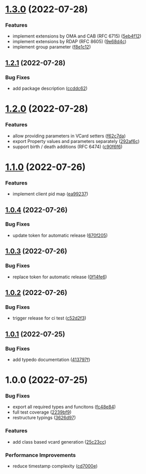 # [1.3.0](https://github.com/1nVitr0/lib-generate-vcard/compare/v1.2.1...v1.3.0) (2022-07-28)


### Features

* implement extensions by OMA and CAB (RFC 6715) ([5eb4f12](https://github.com/1nVitr0/lib-generate-vcard/commit/5eb4f127c03c7893a68bff487f31e80af3e970f0))
* implement extensions by RDAP (RFC 8605) ([9e68d4c](https://github.com/1nVitr0/lib-generate-vcard/commit/9e68d4cb00bb203f32f6edab0e1f05fba21a6897))
* implement group parameter ([f8e1c12](https://github.com/1nVitr0/lib-generate-vcard/commit/f8e1c126253e1535eb46e22cf2e817c444fb2be4))

## [1.2.1](https://github.com/1nVitr0/lib-generate-vcard/compare/v1.2.0...v1.2.1) (2022-07-28)


### Bug Fixes

* add package description ([ccddc62](https://github.com/1nVitr0/lib-generate-vcard/commit/ccddc627500a255ad7608e70395e59ca1c461493))

# [1.2.0](https://github.com/1nVitr0/lib-generate-vcard/compare/v1.1.0...v1.2.0) (2022-07-28)


### Features

* allow providing parameters in VCard setters ([f62c7da](https://github.com/1nVitr0/lib-generate-vcard/commit/f62c7daf52dca3dcb8c6c4a0a366e6848732dce6))
* export Property values and parameters separately ([292af6c](https://github.com/1nVitr0/lib-generate-vcard/commit/292af6caa0abac3b5cae1cd4fb5a0e043327c0d8))
* support birth / death additions (RFC 6474) ([c90f6f6](https://github.com/1nVitr0/lib-generate-vcard/commit/c90f6f68b85e3ff937ed6062d2a7cd113f052daf))

# [1.1.0](https://github.com/1nVitr0/lib-generate-vcard/compare/v1.0.4...v1.1.0) (2022-07-26)


### Features

* implement client pid map ([ea99237](https://github.com/1nVitr0/lib-generate-vcard/commit/ea99237d8d1e1de682fc8ed473f0766ae92722f6))

## [1.0.4](https://github.com/1nVitr0/lib-generate-vcard/compare/v1.0.3...v1.0.4) (2022-07-26)


### Bug Fixes

* update token for automatic release ([670f205](https://github.com/1nVitr0/lib-generate-vcard/commit/670f2057538266155bc5c1a17160ae9eb0553cd0))

## [1.0.3](https://github.com/1nVitr0/lib-generate-vcard/compare/v1.0.2...v1.0.3) (2022-07-26)


### Bug Fixes

* replace token for automatic release ([0f14fe6](https://github.com/1nVitr0/lib-generate-vcard/commit/0f14fe62e80c99a94f7270ca862db5e051d65875))

## [1.0.2](https://github.com/1nVitr0/lib-generate-vcard/compare/v1.0.1...v1.0.2) (2022-07-26)


### Bug Fixes

* trigger release for ci test ([c52d2f3](https://github.com/1nVitr0/lib-generate-vcard/commit/c52d2f391a2cc579e573cb275579a1b00c512b95))

## [1.0.1](https://github.com/1nVitr0/lib-generate-vcard/compare/v1.0.0...v1.0.1) (2022-07-25)


### Bug Fixes

* add typedo documentation ([413797f](https://github.com/1nVitr0/lib-generate-vcard/commit/413797f4c8efaa5463c23c45e68f91a3e9d9e693))

# 1.0.0 (2022-07-25)


### Bug Fixes

* export all required types and funcitons ([fc48e84](https://github.com/1nVitr0/lib-generate-vcard/commit/fc48e8498121172b2c84a3ebd3ba144f40336f87))
* full test coverage ([2239bf9](https://github.com/1nVitr0/lib-generate-vcard/commit/2239bf91258ccba6f0b2cd4f22b4f5a37068c803))
* restructure typings ([3626d97](https://github.com/1nVitr0/lib-generate-vcard/commit/3626d97a1e4c8116bd9689782789c1e15637863d))


### Features

* add class based vcard generation ([25c23cc](https://github.com/1nVitr0/lib-generate-vcard/commit/25c23cc75910083fd97d8d24cdf3fe170d8165da))


### Performance Improvements

* reduce timestamp complexity ([cd7000e](https://github.com/1nVitr0/lib-generate-vcard/commit/cd7000e7929be93b725d6847092bad32c8c23a19))
